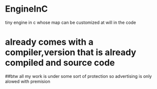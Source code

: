 # EngineInC
tiny engine in c whose map can be customized at will in the code
<h1>already comes with a compiler,version that is already compiled and source code</h1> 
##btw all my work is under some sort of protection so advertising is only alowed with premision
